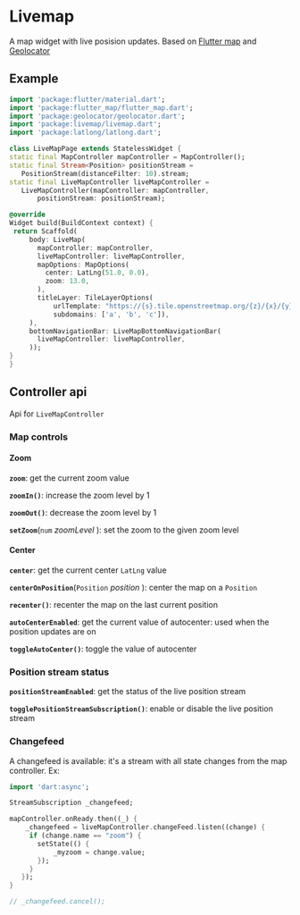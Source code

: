 # Livemap

A map widget with live posision updates. Based on [Flutter map](https://github.com/johnpryan/flutter_map) and [Geolocator](https://github.com/BaseflowIT/flutter-geolocator)

## Example

   ```dart
import 'package:flutter/material.dart';
import 'package:flutter_map/flutter_map.dart';
import 'package:geolocator/geolocator.dart';
import 'package:livemap/livemap.dart';
import 'package:latlong/latlong.dart';

class LiveMapPage extends StatelessWidget {
  static final MapController mapController = MapController();
  static final Stream<Position> positionStream = 
      PositionStream(distanceFilter: 10).stream;
  static final LiveMapController liveMapController =
      LiveMapController(mapController: mapController,
          positionStream: positionStream);

  @override
  Widget build(BuildContext context) {
    return Scaffold(
        body: LiveMap(
          mapController: mapController,
          liveMapController: liveMapController,
          mapOptions: MapOptions(
            center: LatLng(51.0, 0.0),
            zoom: 13.0,
          ),
          titleLayer: TileLayerOptions(
              urlTemplate: "https://{s}.tile.openstreetmap.org/{z}/{x}/{y}.png",
              subdomains: ['a', 'b', 'c']),
        ),
        bottomNavigationBar: LiveMapBottomNavigationBar(
          liveMapController: liveMapController,
        ));
  }
}
   ```

## Controller api

Api for `LiveMapController`

### Map controls

#### Zoom

**`zoom`**: get the current zoom value

**`zoomIn()`**: increase the zoom level by 1

**`zoomOut()`**: decrease the zoom level by 1

**`setZoom`**(`num` *zoomLevel* ): set the zoom to the given zoom level

#### Center

**`center`**: get the current center `LatLng` value

**`centerOnPosition`**(`Position` *position* ): center the map on a `Position`

**`recenter()`**: recenter the map on the last current position

**`autoCenterEnabled`**: get the current value of autocenter: used when the position updates are on

**`toggleAutoCenter()`**: toggle the value of autocenter

### Position stream status

**`positionStreamEnabled`**: get the status of the live position stream

**`togglePositionStreamSubscription()`**: enable or disable the live position stream

### Changefeed

A changefeed is available: it's a stream with all state changes from the map controller. Ex:

   ```dart
   import 'dart:async';

   StreamSubscription _changefeed;

   mapController.onReady.then((_) {
       _changefeed = liveMapController.changeFeed.listen((change) {
        if (change.name == "zoom") {
          setState(() {
              _myzoom = change.value;
          });
        }
      });
   }

   // _changefeed.cancel();
   ```



